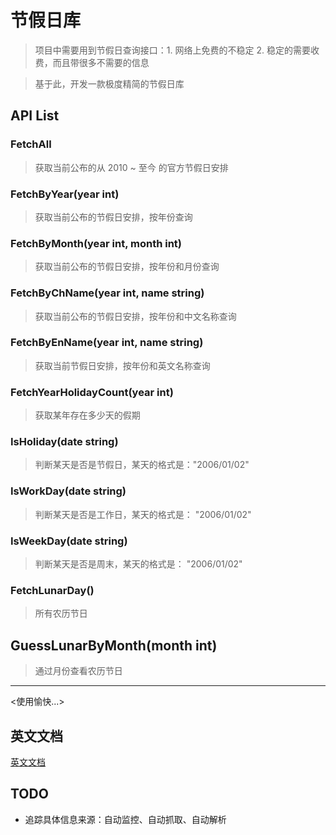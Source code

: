# 节假日库

> 项目中需要用到节假日查询接口：1. 网络上免费的不稳定 2. 稳定的需要收费，而且带很多不需要的信息

> 基于此，开发一款极度精简的节假日库


## API List

###  FetchAll
> 获取当前公布的从 2010 ~ 至今 的官方节假日安排

### FetchByYear(year int)
> 获取当前公布的节假日安排，按年份查询

### FetchByMonth(year int, month int)
> 获取当前公布的节假日安排，按年份和月份查询

### FetchByChName(year int, name string)
> 获取当前公布的节假日安排，按年份和中文名称查询

### FetchByEnName(year int, name string)
> 获取当前节假日安排，按年份和英文名称查询

### FetchYearHolidayCount(year int)
> 获取某年存在多少天的假期

### IsHoliday(date string)
> 判断某天是否是节假日，某天的格式是："2006/01/02"

### IsWorkDay(date string)
> 判断某天是否是工作日，某天的格式是： "2006/01/02"

### IsWeekDay(date string)
> 判断某天是否是周末，某天的格式是： "2006/01/02"

### FetchLunarDay()
> 所有农历节日

## GuessLunarByMonth(month int)
> 通过月份查看农历节日

---
<使用愉快...>

## 英文文档

[英文文档](en_README.md)

## TODO

- 追踪具体信息来源：自动监控、自动抓取、自动解析
